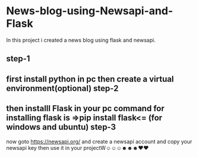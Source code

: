 # News-blog-using-Newsapi-and-Flask
In this project i created a news blog using flask and newsapi.

step-1
-------
first install python in pc then create a virtual environment(optional)
step-2
-------
then installl Flask in your pc
command for installing flask is =>pip install flask<= (for windows and ubuntu)
step-3
------
now goto https://newsapi.org/ and create a newsapi account and copy your newsapi key then use it in your projectW☺☺☺☻☻☻♥♥

